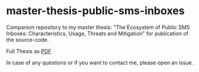 # master-thesis-public-sms-inboxes
Companion repository to my master thesis: "The Ecosystem of Public SMS Inboxes: Characteristics, Usage, Threats and Mitigation" for publication of the source-code.

Full Thesis as [PDF](https://github.com/z8leo/master-thesis-public-sms-inboxes/blob/main/Master_Thesis__The_Ecosystem_of_Public_SMS_Inboxes__Characteristics__Usage__Privacy_Leakage_and_Prevention.pdf)

In case of any questions or if you want to contact me, please open an issue.
